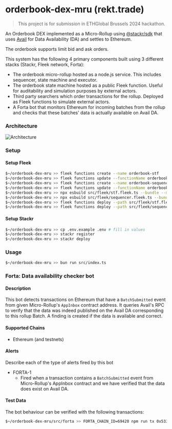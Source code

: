 # orderbook-dex-mru (rekt.trade)

> This project is for submission in ETHGlobal Brussels 2024 hackathon.

An Orderbook DEX implemented as a Micro-Rollup using [@stackr/sdk](https://www.stackrlabs.xyz/) that uses [Avail](https://www.availproject.org/da) for Data Availability (DA) and settles to Ethereum. 

The orderbook supports limit bid and ask orders.

This system has the following 4 primary components built using 3 different stacks (Stackr, Fleek network, Forta):
- The orderbook micro-rollup hosted as a node.js service. This includes sequencer, state machine and executor.
- The orderbook state machine hosted as a public Fleek function. Useful for auditability and simulation purposes by external actors.
- Third party searchers which order transactions for the rollup. Deployed as Fleek functions to simulate external actors.
- A Forta bot that monitors Ethereum for incoming batches from the rollup and checks that these batches' data is actually available on Avail DA.

### Architecture

![Architecture](./architecture.png)

### Setup

#### Setup Fleek

```bash
$~/orderbook-dex-mru >> fleek functions create --name orderbook-stf
$~/orderbook-dex-mru >> fleek functions update --functionName orderbook-stf --slug orderbook-stf
$~/orderbook-dex-mru >> fleek functions create --name orderbook-sequencer
$~/orderbook-dex-mru >> fleek functions update --functionName orderbook-sequencer --slug orderbook-sequencer
$~/orderbook-dex-mru >> npx esbuild src/fleek/stf.fleek.ts --bundle --minify --format=esm --outfile=src/fleek/stf.fleek.js
$~/orderbook-dex-mru >> npx esbuild src/fleek/sequencer.fleek.ts --bundle --minify --format=esm --outfile=src/fleek/sequencer.fleek.js
$~/orderbook-dex-mru >> fleek functions deploy --path src/fleek/stf.fleek.js --name orderbook-stf
$~/orderbook-dex-mru >> fleek functions deploy --path src/fleek/sequencer.fleek.js --name orderbook-sequencer
```

#### Setup Stackr

```bash
$~/orderbook-dex-mru >> cp .env.example .env # fill in values
$~/orderbook-dex-mru >> stackr register
$~/orderbook-dex-mru >> stackr deploy
```

### Usage

```bash
$~/orderbook-dex-mru >> bun run src/index.ts
```

### Forta: Data availability checker bot

#### Description

This bot detects transactions on Ethereum that have a `BatchSubmitted` event from given Micro-Rollup's `AppInbox` contract address. It queries Avail's RPC to verify that the data was indeed published on the Avail DA corresponding to this rollup Batch. A finding is created if the data is available and correct.

#### Supported Chains

- Ethereum (and testnets)

#### Alerts

Describe each of the type of alerts fired by this bot

- FORTA-1
  - Fired when a transaction contains a `BatchSubmitted` event from Micro-Rollup's AppInbox contract and we have verified that the data does exist on Avail DA.

#### Test Data

The bot behaviour can be verified with the following transactions:

```bash
$~/orderbook-dex-mru/src/forta >> FORTA_CHAIN_ID=69420 npm run tx 0x5332f5d132561213181d7d159bfef3ceb22c01e1162257a003bf8013193816bb
```